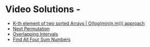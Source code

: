 # Video Solutions -

- [K-th element of two sorted Arrays | O(log(min(n,m))) approach](https://www.youtube.com/watch?v=nv7F4PiLUzo)
- [Next Permutation](https://leetcode.com/problems/next-permutation/)
- [Overlapping Intervals ](https://practice.geeksforgeeks.org/problems/8a644e94faaa94968d8665ba9e0a80d1ae3e0a2d/1)
- [Find All Four Sum Numbers ](https://practice.geeksforgeeks.org/problems/find-all-four-sum-numbers1732/1#)
